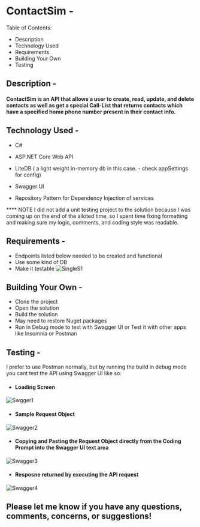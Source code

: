 # ContactSim -

Table of Contents:
* Description
* Technology Used
* Requirements
* Building Your Own
* Testing


## Description -
#### ContactSim is an API that allows a user to create, read, update, and delete contacts as well as get a special Call-List that returns contacts which have a specified home phone number present in their contact info.


## Technology Used - 
* C#
* ASP.NET Core Web API
* LiteDB ( a light weight in-memory db in this case. - check appSettings for config)
* Swagger UI

* Repository Pattern for Dependency Injection of services

**** NOTE I did not add a unit testing project to the solution because I was coming up on the end of the alloted time, so I spent time fixing formatting and making sure my logic, comments, and coding style was readable.


## Requirements -

* Endpoints listed below needed to be created and functional
* Use some kind of DB
* Make it testable
![SingleS1](https://user-images.githubusercontent.com/53095806/182327737-23e2501e-dde7-436f-a8ec-4417242d352e.jpg)


## Building Your Own - 
* Clone the project
* Open the solution
* Build the solution
* May need to restore Nuget packages
* Run in Debug mode to test with Swagger UI or Test it with other apps like Insomnia or Postman


## Testing - 
I prefer to use Postman normally, but by running the build in debug mode you cant test the API using Swagger UI like so:

* #### Loading Screen
![Swgger1](https://user-images.githubusercontent.com/53095806/182326605-7d94140e-1d0c-4823-98e2-163f43d4cc7b.jpg)

* #### Sample Request Object
![Swagger2](https://user-images.githubusercontent.com/53095806/182326630-b1a0aa71-54b0-46ce-8e60-d89165abddf2.jpg)

* #### Copying and Pasting the Request Object directly from the Coding Prompt into the Swagger UI text area
![Swagger3](https://user-images.githubusercontent.com/53095806/182326653-1cd01dc7-a7e2-4cd0-927b-8492f253b327.jpg)

* #### Resposne returned by executing the API request
![Swagger4](https://user-images.githubusercontent.com/53095806/182326662-a8c93612-c3f4-4052-9c56-d33574f5c29e.jpg)

## Please let me know if you have any questions, comments, concerns, or suggestions!
